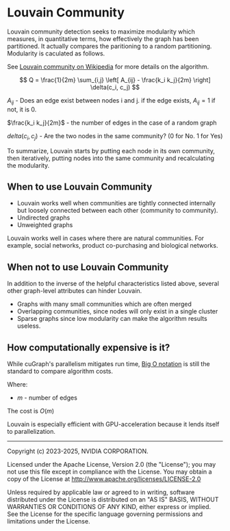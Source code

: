 # Louvain Community

Louvain community detection seeks to maximize modularity which measures, in quantitative terms, how effectively the graph has been partitioned. It actually compares the paritioning to a random partitioning. Modularity is caculated as follows.

See [Louvain community on Wikipedia](https://en.wikipedia.org/wiki/Louvain_method) for more details on the algorithm.

$$
Q = \frac{1}{2m} \sum_{i,j} \left[ A_{ij} - \frac{k_i k_j}{2m} \right] \delta(c_i, c_j)
$$

$A_{ij}$ - Does an edge exist between nodes i and j. if the edge exists, $A_{ij} = 1$ if not, it is 0.

$\frac{k_i k_j}{2m}$ - the number of edges in the case of a random graph

$delta(c_i, c_j)$ - Are the two nodes in the same community? (0 for No. 1 for Yes)

To summarize, Louvain starts by putting each node in its own community, then iteratively, putting nodes into the same community and recalculating the modularity.

## When to use Louvain Community

* Louvain works well when communities are tightly connected internally but loosely connected between each other (community to community).
* Undirected graphs
* Unweighted graphs

Louvain works well in cases where there are natural communities. For example, social networks, product co-purchasing and biological networks.


## When not to use Louvain Community
In addition to the inverse of the helpful characteristics listed above, several other graph-level attributes can hinder Louvain.

* Graphs with many small communities which are often merged
* Overlapping communities, since nodes will only exist in a single cluster
* Sparse graphs since low modularity can make the algorithm results useless.

## How computationally expensive is it?
While cuGraph's parallelism mitigates run time, [Big O notation](https://en.wikipedia.org/wiki/Big_O_notation) is still the standard to compare algorithm costs.


Where:

* $m$ - number of edges

The cost is $O(m)$

Louvain is especially efficient with GPU-acceleration because it lends itself to parallelization.


___
Copyright (c) 2023-2025, NVIDIA CORPORATION.

Licensed under the Apache License, Version 2.0 (the "License");  you may not use this file except in compliance with the License. You may obtain a copy of the License at http://www.apache.org/licenses/LICENSE-2.0

Unless required by applicable law or agreed to in writing, software distributed under the License is distributed on an "AS IS" BASIS, WITHOUT WARRANTIES OR CONDITIONS OF ANY KIND, either express or implied. See the License for the specific language governing permissions and limitations under the License.
